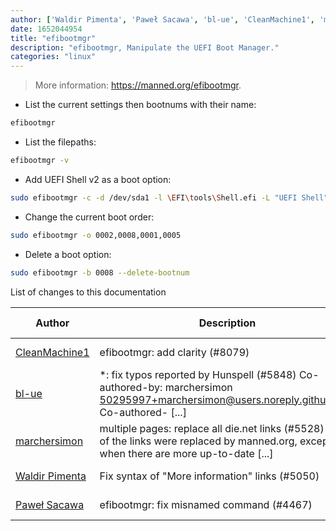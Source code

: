 ```yaml
---
author: ['Waldir Pimenta', 'Paweł Sacawa', 'bl-ue', 'CleanMachine1', 'marchersimon']
date: 1652044954
title: "efibootmgr"
description: "efibootmgr, Manipulate the UEFI Boot Manager."
categories: "linux"
---
```

> More information: <https://manned.org/efibootmgr>.

- List the current settings then bootnums with their name:

```bash
efibootmgr
```

- List the filepaths:

```bash
efibootmgr -v
```

- Add UEFI Shell v2 as a boot option:

```bash
sudo efibootmgr -c -d /dev/sda1 -l \EFI\tools\Shell.efi -L "UEFI Shell"
```

- Change the current boot order:

```bash
sudo efibootmgr -o 0002,0008,0001,0005
```

- Delete a boot option:

```bash
sudo efibootmgr -b 0008 --delete-bootnum
```
List of changes to this documentation


Author | Description | ISO 8601 Date | GitHub link
------|-----|-----|-----
[CleanMachine1](mailto:78213164+CleanMachine1@users.noreply.github.com) | efibootmgr: add clarity (#8079) | 2022-05-08T23:22:34 | [7698f52edf86](https://github.com/tldr-pages/tldr/commit/7698f52edf86d589a2c858239fdb1a84535f2c11)
[bl-ue](mailto:54780737+bl-ue@users.noreply.github.com) | *: fix typos reported by Hunspell (#5848) Co-authored-by: marchersimon <50295997+marchersimon@users.noreply.github.com> Co-authored- [...] | 2021-05-20T22:13:41 | [8ebd171d6f00](https://github.com/tldr-pages/tldr/commit/8ebd171d6f001698709fefc02b1fd5cc9f3a99c4)
[marchersimon](mailto:50295997+marchersimon@users.noreply.github.com) | multiple pages: replace all die.net links (#5528) Most of the links were replaced by manned.org, except when there are more up-to-date [...] | 2021-04-16T16:42:14 | [dac4a710772f](https://github.com/tldr-pages/tldr/commit/dac4a710772f9adef5b9883172fb30ed2416c0eb)
[Waldir Pimenta](mailto:waldyrious@gmail.com) | Fix syntax of "More information" links (#5050) | 2020-12-29T12:46:54 | [5430739f1dc4](https://github.com/tldr-pages/tldr/commit/5430739f1dc4d29b85b838e594550ba6c133001f)
[Paweł Sacawa](mailto:psacawa@math.toronto.edu) | efibootmgr: fix misnamed command (#4467) | 2020-10-05T09:18:13 | [cb2bd5938a76](https://github.com/tldr-pages/tldr/commit/cb2bd5938a76c12c847f8537319a052b210bce3b)

